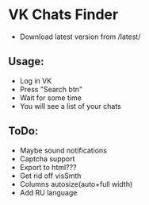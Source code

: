 # VK Chats Finder

* Download latest version from /latest/

## Usage: 

* Log in VK
* Press "Search btn"
* Wait for some time
* You will see a list of your chats

## ToDo:

* Maybe sound notifications
* Captcha support
* Export to html???
* Get rid off visSmth
* Columns autosize(auto+full width)
* Add RU language